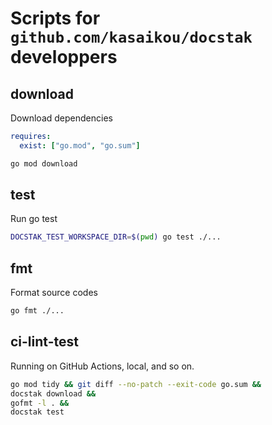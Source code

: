 # Scripts for `github.com/kasaikou/docstak` developpers

## download

Download dependencies

```yaml:docstak.yml
requires:
  exist: ["go.mod", "go.sum"]
```

```sh
go mod download
```

## test

Run go test

```sh
DOCSTAK_TEST_WORKSPACE_DIR=$(pwd) go test ./...
```

## fmt

Format source codes

```sh
go fmt ./...
```

## ci-lint-test

Running on GitHub Actions, local, and so on.

```sh
go mod tidy && git diff --no-patch --exit-code go.sum &&
docstak download &&
gofmt -l . &&
docstak test
```
